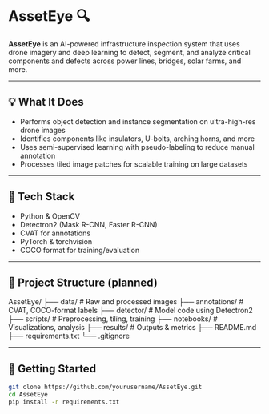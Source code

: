 # AssetEye 🔍

**AssetEye** is an AI-powered infrastructure inspection system that uses drone imagery and deep learning to detect, segment, and analyze critical components and defects across power lines, bridges, solar farms, and more.

---

## 💡 What It Does
- Performs object detection and instance segmentation on ultra-high-res drone images
- Identifies components like insulators, U-bolts, arching horns, and more
- Uses semi-supervised learning with pseudo-labeling to reduce manual annotation
- Processes tiled image patches for scalable training on large datasets

---

## 🧠 Tech Stack
- Python & OpenCV
- Detectron2 (Mask R-CNN, Faster R-CNN)
- CVAT for annotations
- PyTorch & torchvision
- COCO format for training/evaluation

---

## 📁 Project Structure (planned)
AssetEye/
├── data/ # Raw and processed images
├── annotations/ # CVAT, COCO-format labels
├── detector/ # Model code using Detectron2
├── scripts/ # Preprocessing, tiling, training
├── notebooks/ # Visualizations, analysis
├── results/ # Outputs & metrics
├── README.md
├── requirements.txt
└── .gitignore

---

## 🚀 Getting Started
```bash
git clone https://github.com/yourusername/AssetEye.git
cd AssetEye
pip install -r requirements.txt
